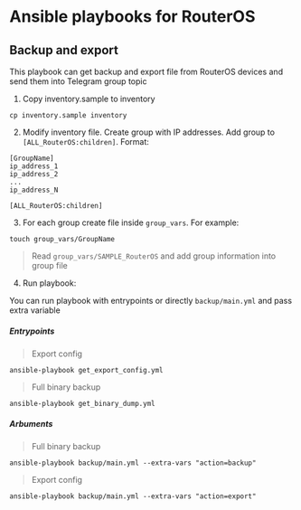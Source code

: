 # Ansible playbooks for RouterOS

## Backup and export

This playbook can get backup and export file from RouterOS devices and send them into Telegram group topic

1. Copy inventory.sample to inventory

```shell
cp inventory.sample inventory
```

2. Modify inventory file. Create group with IP addresses. Add group to `[ALL_RouterOS:children]`. Format:

```
[GroupName]
ip_address_1
ip_address_2
...
ip_address_N

[ALL_RouterOS:children]
```

3. For each group create file inside `group_vars`. For example:

```
touch group_vars/GroupName
```

> Read `group_vars/SAMPLE_RouterOS` and add group information into group file

4. Run playbook:

You can run playbook with entrypoints or directly `backup/main.yml` and pass extra variable


##### Entrypoints


> Export config

```shell
ansible-playbook get_export_config.yml
```

> Full binary backup

```shell
ansible-playbook get_binary_dump.yml
```

##### Arbuments

> Full binary backup

```shell
ansible-playbook backup/main.yml --extra-vars "action=backup"
```

> Export config

```shell
ansible-playbook backup/main.yml --extra-vars "action=export"
```
